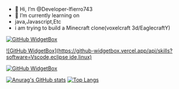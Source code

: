 - 👋 Hi, I’m @Developer-lfierro743
- 🌱 I’m currently learning on
- java,Javascript,Etc
- i am trying to build a Minecraft clone(voxelcraft 3d/EaglecraftY)

[![GitHub WidgetBox](https://github-widgetbox.vercel.app/api/profile?username=Developer-lfierro743&data=followers,repositories,stars,commits&theme=nautilus)](https://github.com/Jurredr/github-widgetbox)

[![GitHub WidgetBox](https://github-widgetbox.vercel.app/api/skills?software=Vscode,eclipse ide,linux)](https://github.com/Jurredr/github-widgetbox)


[![GitHub WidgetBox](https://github-widgetbox.vercel.app/api/skills?languages=Java,html,markdown)](https://github.com/Jurredr/github-widgetbox)


[![Anurag's GitHub stats](https://github-readme-stats.vercel.app/api?username=Developer-lfierro743)](https://github.com/anuraghazra/github-readme-stats)
[![Top Langs](https://github-readme-stats.vercel.app/api/top-langs/?username=Developer-lfierro743)](https://github.com/anuraghazra/github-readme-stats)

<!---
Developer-lfierro743/Developer-lfierro743 is a ✨ special ✨ repository because its `README.md` (this file) appears on your GitHub profile.
You can click the Preview link to take a look at your changes.
--->
